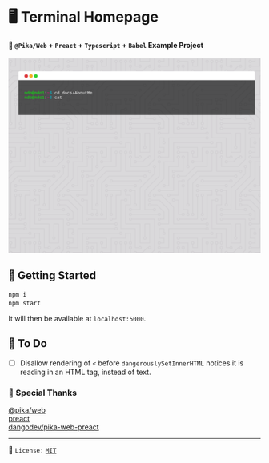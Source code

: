 # 🖥️ Terminal Homepage

#### 🎉 `@Pika/Web` + `Preact` + `Typescript` + `Babel` Example Project

![screenshot1](terminal.gif)

## 🚀 Getting Started

```bash
npm i
npm start
```

It will then be available at `localhost:5000`.

## 🚧 To Do

- [ ] Disallow rendering of `<` before `dangerouslySetInnerHTML` notices it is reading in an HTML tag, instead of text.

### 🙏 Special Thanks
[@pika/web](https://github.com/pikapkg/web)  
[preact](https://github.com/preactjs/preact)  
[dangodev/pika-web-preact](https://github.com/dangodev/pika-web-preact) 

---
📝 `License:` [`MIT`](https://opensource.org/licenses/MIT) 
